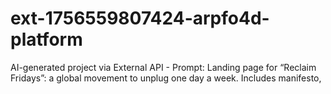# ext-1756559807424-arpfo4d-platform
AI-generated project via External API - Prompt: Landing page for “Reclaim Fridays”: a global movement to unplug one day a week. Includes manifesto, 
